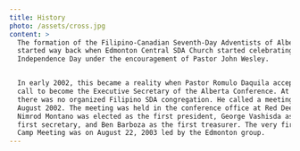 ```yaml
---
title: History
photo: /assets/cross.jpg
content: >
  The formation of the Filipino-Canadian Seventh-Day Adventists of Alberta
  started way back when Edmonton Central SDA Church started celebrating
  Independence Day under the encouragement of Pastor John Wesley.


  In early 2002, this became a reality when Pastor Romulo Daquila accepted a
  call to become the Executive Secretary of the Alberta Conference. At that time
  there was no organized Filipino SDA congregation. He called a meeting in
  August 2002. The meeting was held in the conference office at Red Deer. Dr.
  Nimrod Montano was elected as the first president, George Vashisda as the
  first secretary, and Ben Barboza as the first treasurer. The very first FILCAN
  Camp Meeting was on August 22, 2003 led by the Edmonton group.
---
```

